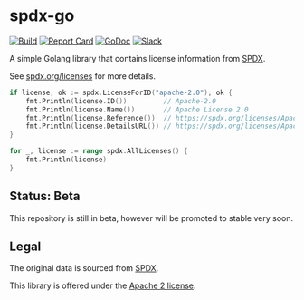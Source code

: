 # spdx-go

[![Build](https://github.com/bufbuild/spdx-go/actions/workflows/ci.yaml/badge.svg?branch=main)](https://github.com/bufbuild/spdx-go/actions/workflows/ci.yaml)
[![Report Card](https://goreportcard.com/badge/buf.build/go/spdx)](https://goreportcard.com/report/buf.build/go/spdx)
[![GoDoc](https://pkg.go.dev/badge/buf.build/go/spdx.svg)](https://pkg.go.dev/buf.build/go/spdx)
[![Slack](https://img.shields.io/badge/slack-buf-%23e01563)](https://buf.build/links/slack)

A simple Golang library that contains license information from [SPDX](https://spdx.dev).

See [spdx.org/licenses](https://spdx.org/licenses) for more details.

```go
if license, ok := spdx.LicenseForID("apache-2.0"); ok {
    fmt.Println(license.ID())         // Apache-2.0
    fmt.Println(license.Name())       // Apache License 2.0
    fmt.Println(license.Reference())  // https://spdx.org/licenses/Apache-2.0.html
    fmt.Println(license.DetailsURL()) // https://spdx.org/licenses/Apache-2.0.json
}

for _, license := range spdx.AllLicenses() {
    fmt.Println(license)
}
```

## Status: Beta

This repository is still in beta, however will be promoted to stable very soon.

## Legal

The original data is sourced from [SPDX](https://spdx.dev).

This library is offered under the [Apache 2 license](https://github.com/bufbuild/spdx-go/blob/main/LICENSE).
